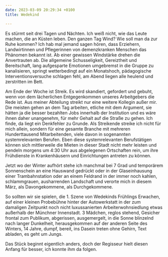 ```yaml
---
date: 2023-03-09 20:29:34 +0100
title: Wedekind

---
```

Es stürmt seit drei Tagen und Nächten. Ich weiß nicht, wie das Leute machen, die an Küsten leben. Den ganzen Tag Wind? Wie soll man da zur Ruhe kommen? Ich hab mal jemand sagen hören, dass Erziehern, Landwirtinnen und Pflegerinnen von demenzkranken Menschen das Phänomen bekannt ist. Ab einer gewissen Windstärke drehen die Anvertrauten ab. Die allgemeine Schusseligkeit, Gereiztheit und Bereitschaft, lang aufgesparte Emotionen umgebremst in die Gruppe zu kanalisieren, springt wetterbedingt auf ein Monatshoch, pädagogische Interventionsversuche schlagen fehl, am Abend liegen alle heulend und zerstritten im Bett. 

Am Ende der Woche ist Streik. Es wird skandiert, gefordert und gebuht, wenn von dem lächerlichen Entgegenkommen unseres Arbeitgebers die Rede ist. Aus meiner Abteilung streikt nur eine weitere Kollegin außer mir. Die meisten gehen an dem Tag arbeiten, etliche mit dem Argument, sie hätten ja die besser bezahlten Jobs innerhalb der Institution und es wäre ihnen daher unangenehm, für mehr Gehalt auf die Straße zu gehen. Ich finde, da liegt ein Denkfehler zu Grunde. Als Streikende streike ich nicht für mich allein, sondern für eine gesamte Branche mit mehreren Hunderttausend Mitarbeitenden, viele davon in sogenannten systemrelevanten Berufen. Eben diese systemrelevanten Berufstätigen können sich mittlerweile die Mieten in dieser Stadt nicht mehr leisten und pendeln morgens um 4:30 Uhr aus abgelegenen Ortschaften rein, um ihre Frühdienste in Krankenhäusern und Einrichtungen antreten zu können. 

Jetzt wo der Winter aufhört stehe ich manchmal bei 7 Grad und temporärem Sonnenschein an eine Hauswand gedrückt oder in der Glaseinhausung einer Trambahnstation oder an einem Feldrand in der immer noch kahlen, schlammgrauen, ausharrenden Landschaft und verorte mich in diesem März, als Davongekommene, als Durchgekommene. 

So sollten wir sie spielen, die 1. Szene von Wedekinds Frühlings Erwachen, auf einer kleinen Probebühne hinter der Autowerkstatt in der zum damaligen Zeitpunkt noch nicht luxussanierten Arbeiterwohnsiedlung etwas außerhalb der Münchner Innenstadt. 3 Mädchen, reglos stehend, Gesicher frontal zum Publikum, abgerissen, ausgemergelt, in die Sonne blinzelnd nach langer Dunkelheit, herausgekommen auf der anderen Seite des Winters, 14 Jahre, dumpf, bereit, ins Dasein treten ohne Gehirn, Text abladen, es geht um Jungs.

Das Stück beginnt eigentlich anders, doch der Regisseur hielt diesen Anfang für besser, ich konnte ihm da folgen.